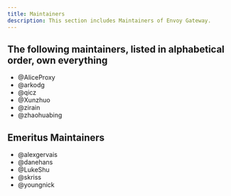 ```yaml
---
title: Maintainers
description: This section includes Maintainers of Envoy Gateway.
---
```


## The following maintainers, listed in alphabetical order, own everything

- @AliceProxy
- @arkodg
- @qicz
- @Xunzhuo
- @zirain
- @zhaohuabing

## Emeritus Maintainers

- @alexgervais
- @danehans
- @LukeShu
- @skriss
- @youngnick

